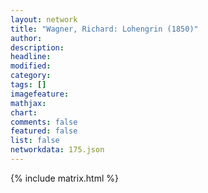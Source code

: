 ```yaml
---
layout: network
title: "Wagner, Richard: Lohengrin (1850)"
author:
description:
headline:
modified:
category:
tags: []
imagefeature: 
mathjax: 
chart: 
comments: false
featured: false
list: false
networkdata: 175.json
---
```

{% include matrix.html %}
